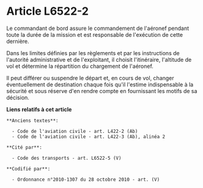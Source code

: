 # Article L6522-2

Le commandant de bord assure le commandement de l'aéronef pendant toute la durée de la mission et est responsable de
l'exécution de cette dernière.

Dans les limites définies par les règlements et par les instructions de l'autorité administrative et de l'exploitant, il
choisit l'itinéraire, l'altitude de vol et détermine la répartition du chargement de l'aéronef.

Il peut différer ou suspendre le départ et, en cours de vol, changer éventuellement de destination chaque fois qu'il l'estime
indispensable à la sécurité et sous réserve d'en rendre compte en fournissant les motifs de sa décision.

**Liens relatifs à cet article**

	**Anciens textes**:

	  - Code de l'aviation civile - art. L422-2 (Ab)
	  - Code de l'aviation civile - art. L422-3 (Ab), alinéa 2

	**Cité par**:

	  - Code des transports - art. L6522-5 (V)

	**Codifié par**:

	  - Ordonnance n°2010-1307 du 28 octobre 2010 - art. (V)
